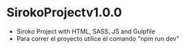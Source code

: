 # SirokoProjectv1.0.0
* Siroko Project with HTML, SASS, JS and Gulpfile
* Para correr el proyecto utilice el comando "npm run dev"
